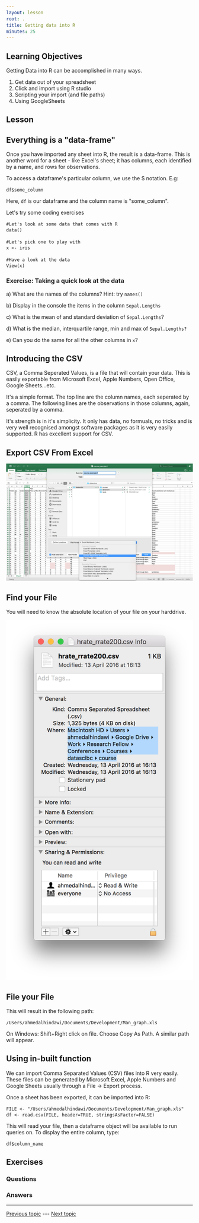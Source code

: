 ```yaml
---
layout: lesson
root: .
title: Getting data into R
minutes: 25
---
```


<!-- rename file with the lesson name replacing template -->

## Learning Objectives 

Getting Data into R can be accomplished in many ways.

1. Get data out of your spreadsheet
2. Click and import using R studio
3. Scripting your import (and file paths)
4. Using GoogleSheets

## Lesson 

## Everything is a "data-frame"

Once you have imported any sheet into R, the result is a data-frame. This is another word for a sheet - like Excel's sheet; it has columns, each identified by a name, and rows for observations.

To access a dataframe's particular column, we use the $ notation. E.g:

```{r}
df$some_column
```

Here, `df` is our dataframe and the column name is "some_column".

Let's try some coding exercises

```{r}
#Let's look at some data that comes with R
data()

#Let's pick one to play with
x <- iris

#Have a look at the data
View(x)
```

### Exercise: Taking a quick look at the data

a) What are the names of the columns? Hint: try `names()`

b) Display in the console the items in the column `Sepal.Lengths`

c) What is the mean of and standard deviation of `Sepal.Lengths`?

d) What is the median, interquartile range, min and max of `Sepal.Lengths?`

e) Can you do the same for all the other columns in `x`?

## Introducing the CSV

CSV, a Comma Seperated Values, is a file that will contain your data. This is easily exportable from Microsoft Excel, Apple Numbers, Open Office, Google Sheets...etc.

It's a simple format. The top line are the column names, each seperated by a comma. The following lines are the observations in those columns, again, seperated by a comma.

It's strength is in it's simplicity. It only has data, no formuals, no tricks and is very well recognised amongst software packages as it is very easily supported. R has excellent support for CSV.

## Export CSV From Excel

![](img/export_csv.png)

## Find your File

You will need to know the absolute location of your file on your harddrive.

![](img/mac_path.png)

## File your File
This will result in the following path:

```{r}
/Users/ahmedalhindawi/Documents/Development/Man_graph.xls
```

On Windows: Shift+Right click on file. Choose Copy As Path. A similar path will appear.

## Using in-built function

We can import Comma Separated Values (CSV) files into R very easily. These files can be generated by Microsoft Excel, Apple Numbers and Google Sheets usually through a File -> Export process.

Once a sheet has been exported, it can be imported into R:


```{r}
FILE <- "/Users/ahmedalhindawi/Documents/Development/Man_graph.xls"
df <- read.csv(FILE, header=TRUE, stringsAsFactor=FALSE)
```

This will read your file, then a dataframe object will be available to run queries on. To display the entire column, type:

```{r}
df$column_name
```


## Exercises

### Questions

### Answers



---

[Previous topic]() --- [Next topic]()



